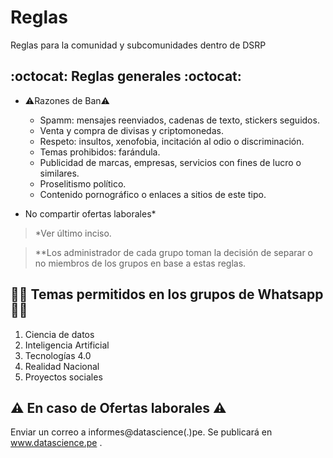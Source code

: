 # Reglas

Reglas para la comunidad y subcomunidades dentro de DSRP

## :octocat: Reglas generales :octocat:

- ⚠️Razones de Ban⚠️ 
  - Spamm: mensajes reenviados, cadenas de texto, stickers seguidos.
  - Venta y compra de divisas y criptomonedas.
  - Respeto: insultos, xenofobia, incitación al odio o discriminación.
  - Temas prohibidos: farándula.
  - Publicidad de marcas, empresas, servicios con fines de lucro o similares.
  - Proselitismo político.
  - Contenido pornográfico o enlaces a sitios de este tipo.
  
- No compartir ofertas laborales*


>*Ver último inciso.

>**Los administrador de cada grupo toman la decisión de separar o no miembros de los grupos en base a estas reglas.

## 👩‍💻 Temas permitidos en los grupos de Whatsapp  👩‍💻

1. Ciencia de datos
2. Inteligencia Artificial
3. Tecnologías 4.0
4. Realidad Nacional
5. Proyectos sociales

## ⚠ En caso de Ofertas laborales ⚠

Enviar un correo a informes@datascience(.)pe. Se publicará en www.datascience.pe .
